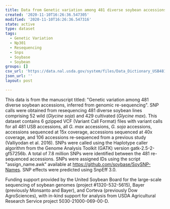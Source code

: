 ```yaml
---
title: Data from Genetic variation among 481 diverse soybean accessions
created: '2020-11-10T16:26:36.547305'
modified: '2020-11-10T16:26:36.547316'
state: active
type: dataset
tags:
  - Genetic Variation
  - Np301
  - Resequencing
  - Snps
  - Soybase
  - Soybean
groups: []
csv_url: 'https://data.nal.usda.gov/system/files/Data_Dictionary_USB481_2.csv'
json_url: ''
layout: post

---
```

<p>This data is from the manuscript titled: "Genetic variation among 481 diverse soybean accessions, inferred from genomic re-sequencing". SNP calls were obtained from resequencing 481 diverse soybean lines comprising 52 wild (<em>Glycine soja</em>) and 429 cultivated (<em>Glycine max</em>).  This dataset contains 6 gzipped VCF (Variant Call Format) files with variant calls for all 481 USB accessions, all <em>G. max</em> accessions, <em>G. soja</em> accessions, accessions sequenced at 15x coverage, accessions sequenced at 40x coverage, and 106 accessions re-sequenced from a previous study (Valliyodan et al. 2016). SNPs were called using the Haplotype caller algorithm from the Genome Analysis Toolkit (GATK) version gatk-2.5-2-gf57256b. A total of 7.8 million SNPs were identified between the 481 re-sequenced accessions. SNPs were assigned IDs using the script "assign_name.awk" available at <a href="https://github.com/soybase/SoySNP-Names">https://github.com/soybase/SoySNP-Names</a>. SNP effects were predicted using SnpEff 3.0.</p>
<p>Funding support provided by the United Soybean Board for the large-scale sequencing of soybean genomes (project #1320-532-5615), Bayer (previously Monsanto and Bayer), and Corteva (previously Dow AgroSciences), with in-kind support for analysis from USDA Agricultural Research Service project 5030-21000-069-00-D.</p>

